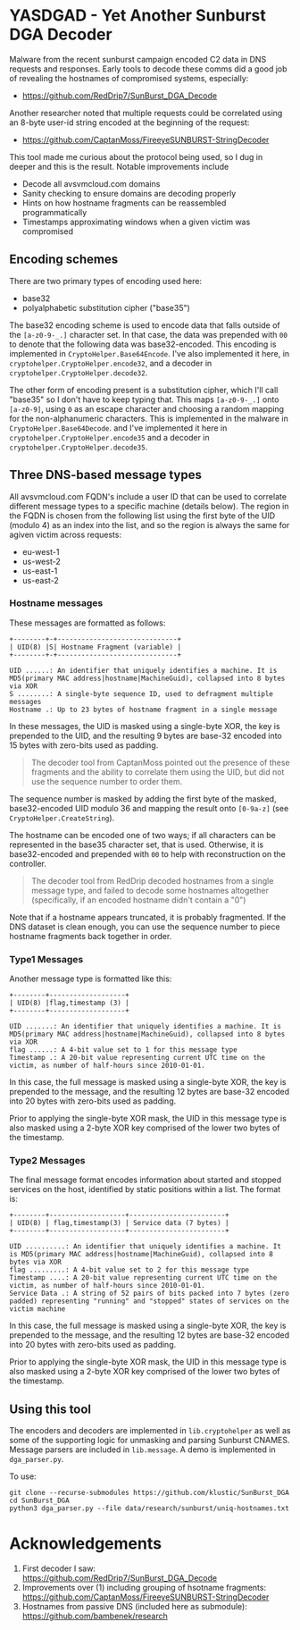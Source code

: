 # YASDGAD - Yet Another Sunburst DGA Decoder

Malware from the recent sunburst campaign encoded C2 data in DNS requests and responses. Early tools to decode these comms did a good job of revealing the hostnames of compromised systems, especially:

- https://github.com/RedDrip7/SunBurst_DGA_Decode

Another researcher noted that multiple requests could be correlated using an 8-byte user-id string encoded at the beginning of the request:

- https://github.com/CaptanMoss/FireeyeSUNBURST-StringDecoder

This tool made me curious about the protocol being used, so I dug in deeper and this is the result. Notable improvements include

- Decode all avsvmcloud.com domains
- Sanity checking to ensure domains are decoding properly
- Hints on how hostname fragments can be reassembled programmatically
- Timestamps approximating windows when a given victim was compromised

## Encoding schemes

There are two primary types of encoding used here:
- base32
- polyalphabetic substitution cipher ("base35") 

The base32 encoding scheme is used to encode data that falls outside of the `[a-z0-9-_.]` character set. In that case, the data was prepended with `00` to denote that the following data was base32-encoded. This encoding is implemented in `CryptoHelper.Base64Encode`. I've also implemented it here, in `cryptohelper.CryptoHelper.encode32`, and a decoder in `cryptohelper.CryptoHelper.decode32`.

The other form of encoding present is a substitution cipher, which I'll call "base35" so I don't have to keep typing that. This maps `[a-z0-9-_.]` onto `[a-z0-9]`, using `0` as an escape character and choosing a random mapping for the non-alphanumeric characters. This is implemented in the malware in `CryptoHelper.Base64Decode`. and I've implemented it here in `cryptohelper.CryptoHelper.encode35` and a decoder in `cryptohelper.CryptoHelper.decode35`.

## Three DNS-based message types

All avsvmcloud.com FQDN's include a user ID that can be used to correlate different message types to a specific machine (details below). The region in the FQDN is chosen from the following list using the first byte of the UID (modulo 4) as an index into the list, and so the region is always the same for agiven victim across requests:

- eu-west-1
- us-west-2
- us-east-1
- us-east-2

### Hostname messages

These messages are formatted as follows:

```
+--------+-+------------------------------+
| UID(8) |S| Hostname Fragment (variable) |
+--------+-+------------------------------+

UID ......: An identifier that uniquely identifies a machine. It is MD5(primary MAC address|hostname|MachineGuid), collapsed into 8 bytes via XOR
S ........: A single-byte sequence ID, used to defragment multiple messages
Hostname .: Up to 23 bytes of hostname fragment in a single message
```

In these messages, the UID is masked using a single-byte XOR, the key is prepended to the UID, and the resulting 9 bytes are base-32 encoded into 15 bytes with zero-bits used as padding.

> The decoder tool from CaptanMoss pointed out the presence of these fragments and the ability to correlate them using the UID, but did not use the sequence number to order them.

The sequence number is masked by adding the first byte of the masked, base32-encoded UID modulo 36 and mapping the result onto `[0-9a-z]` (see `CryptoHelper.CreateString`).

The hostname can be encoded one of two ways; if all characters can be represented in the base35 character set, that is used. Otherwise, it is base32-encoded and prepended with `00` to help with reconstruction on the controller.

> The decoder tool from RedDrip decoded hostnames from a single message type, and failed to decode some hostnames altogether (specifically, if an encoded hostname didn't contain a "0")

Note that if a hostname appears truncated, it is probably fragmented. If the DNS dataset is clean enough, you can use the sequence number to piece hostname fragments back together in order.

### Type1 Messages

Another message type is formatted like this:

```
+--------+-------------------+
| UID(8) |flag,timestamp (3) |
+--------+-------------------+

UID .......: An identifier that uniquely identifies a machine. It is MD5(primary MAC address|hostname|MachineGuid), collapsed into 8 bytes via XOR
flag ......: A 4-bit value set to 1 for this message type
Timestamp .: A 20-bit value representing current UTC time on the victim, as number of half-hours since 2010-01-01.
```

In this case, the full message is masked using a single-byte XOR, the key is prepended to the message, and the resulting 12 bytes are base-32 encoded into 20 bytes with zero-bits used as padding.

Prior to applying the single-byte XOR mask, the UID in this message type is also masked using a 2-byte XOR key comprised of the lower two bytes of the timestamp.

### Type2 Messages

The final message format encodes information about started and stopped services on the host, identified by static positions within a list. The format is:

```
+--------+-------------------+------------------------+
| UID(8) | flag,timestamp(3) | Service data (7 bytes) |
+--------+-------------------+------------------------+

UID ..........: An identifier that uniquely identifies a machine. It is MD5(primary MAC address|hostname|MachineGuid), collapsed into 8 bytes via XOR
flag .........: A 4-bit value set to 2 for this message type
Timestamp ....: A 20-bit value representing current UTC time on the victim, as number of half-hours since 2010-01-01.
Service Data .: A string of 52 pairs of bits packed into 7 bytes (zero padded) representing "running" and "stopped" states of services on the victim machine
```

In this case, the full message is masked using a single-byte XOR, the key is prepended to the message, and the resulting 12 bytes are base-32 encoded into 20 bytes with zero-bits used as padding.

Prior to applying the single-byte XOR mask, the UID in this message type is also masked using a 2-byte XOR key comprised of the lower two bytes of the timestamp.

## Using this tool

The encoders and decoders are implemented in `lib.cryptohelper` as well as some of the supporting logic for unmasking and parsing Sunburst CNAMES. Message parsers are included in `lib.message`. A demo is implemented in `dga_parser.py`.

To use:

```
git clone --recurse-submodules https://github.com/klustic/SunBurst_DGA
cd SunBurst_DGA
python3 dga_parser.py --file data/research/sunburst/uniq-hostnames.txt
```

# Acknowledgements 
1. First decoder I saw: https://github.com/RedDrip7/SunBurst_DGA_Decode
2. Improvements over (1) including grouping of hsotname fragments: https://github.com/CaptanMoss/FireeyeSUNBURST-StringDecoder
3. Hostnames from passive DNS (included here as submodule): https://github.com/bambenek/research
